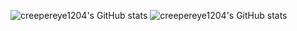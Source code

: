 
![creepereye1204's GitHub stats](https://github-readme-stats.vercel.app/api?username=creepereye1204&show_icons=true&theme=radical)
![creepereye1204's GitHub stats](https://github-readme-stats.vercel.app/api/top-langs/?username=creepereye1204&theme=bright&hide_border=false&include_all_commits=true&count_private=true&layout=compact&cache_seconds=1800)<br/>
